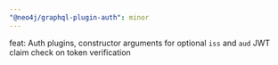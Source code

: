 ```yaml
---
"@neo4j/graphql-plugin-auth": minor
---
```


feat: Auth plugins, constructor arguments for optional `iss` and `aud` JWT claim check on token verification
